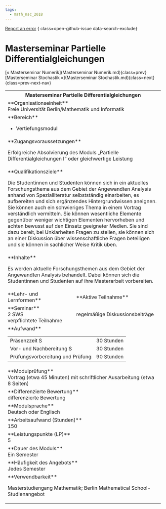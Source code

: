 ```yaml
---
tags:
  - math_msc_2018
---
```

[Report an error](https://github.com/SGSSGene/FUB-SUP/issues/new?title=Error%20in%20%22Masterseminar%20Partielle%20Differentialgleichungen%22&body=There%20seems%20to%20be%20an%20error%20in%20module%20%22Masterseminar%20Partielle%20Differentialgleichungen%22%2E%0A%0A%3CDescribe%20here%20a%20slightly%20more%20detailed%20description%20of%20what%20is%20wrong%3E&labels=bug)
{ class=open-github-issue data-search-exclude}

# Masterseminar Partielle Differentialgleichungen

[« Masterseminar Numerik](Masterseminar Numerik.md){class=prev}
[Masterseminar Stochastik »](Masterseminar Stochastik.md){class=next}
{class=prev-next-nav}

<table markdown id="moduledesc">
<tr markdown class="moduledesc_head"><th colspan="2">Masterseminar Partielle Differentialgleichungen </th></tr>
<tr markdown><td colspan="2">**Organisationseinheit**   <br>Freie Universität Berlin/Mathematik und Informatik</td></tr>

<tr markdown><td colspan="2">**Bereich**<br>


- Vertiefungsmodul

</td></tr>

<tr markdown><td colspan="2">**Zugangsvoraussetzungen** <br>

Erfolgreiche Absolvierung des Moduls „Partielle Differentialgleichungen I“ oder
gleichwertige Leistung


</td></tr>
<tr markdown><td colspan="2">**Qualifikationsziele**    <br>

Die Studentinnen und Studenten können sich in ein aktuelles Forschungsthema
aus dem Gebiet der Angewandten Analysis anhand von Spezialliteratur
selbstständig einarbeiten, es aufbereiten und sich ergänzendes
Hintergrundwissen aneignen. Sie können auch ein schwieriges Thema in einem
Vortrag verständlich vermitteln. Sie können wesentliche Elemente gegenüber
weniger wichtigen Elementen hervorheben und achten bewusst auf den Einsatz
geeigneter Medien. Sie sind dazu bereit, bei Unklarheiten Fragen zu stellen,
sie können sich an einer Diskussion über wissenschaftliche Fragen beteiligen
und sie können in sachlicher Weise Kritik üben.


</td></tr>
<tr markdown><td colspan="2">**Inhalte**                <br>

Es werden aktuelle Forschungsthemen aus dem Gebiet der Angewandten Analysis
behandelt. Dabei können sich die Studentinnen und Studenten auf ihre
Masterarbeit vorbereiten.


</td></tr>

<tr markdown><td>**Lehr- und Lernformen**</td><td>**Aktive Teilnahme**</td></tr>
<tr markdown><td> **Seminar** <br>2 SWS <br> verpflichtete Teilnahme</td><td>

regelmäßige Diskussionsbeiträge
</td></tr>
<tr markdown><td colspan="2">**Aufwand**                <br>
<table class="aufwand_table">
<tr><td>Präsenzzeit S</td><td>30 Stunden</td></tr>
<tr><td>Vor- und Nachbereitung S</td><td>30 Stunden</td></tr>
<tr><td>Prüfungsvorbereitung und Prüfung</td><td>90 Stunden</td></tr>
</table>

</td></tr>
<tr markdown><td colspan="2">**Modulprüfung**             <br>Vortrag (etwa 45 Minuten) mit schriftlicher Ausarbeitung (etwa 8 Seiten)


</td></tr>
<tr markdown><td colspan="2">**Differenzierte Bewertung** <br>differenzierte Bewertung

</td></tr>
<tr markdown><td colspan="2">**Modulsprache**             <br>Deutsch oder Englisch</td></tr>
<tr markdown><td colspan="2">**Arbeitsaufwand (Stunden)** <br>150</td></tr>
<tr markdown><td colspan="2">**Leistungspunkte (LP)**     <br>5</td></tr>
<tr markdown><td colspan="2">**Dauer des Moduls**         <br>Ein Semester</td></tr>
<tr markdown><td colspan="2">**Häufigkeit des Angebots**  <br>Jedes Semester</td></tr>
<tr markdown><td colspan="2">**Verwendbarkeit**           <br>

Masterstudiengang Mathematik; Berlin Mathematical School-Studienangebot


</td></tr>

</table>
